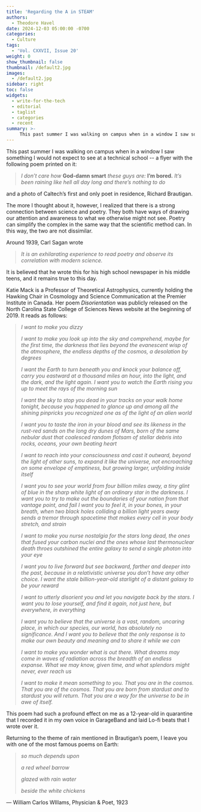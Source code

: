 ```yaml
---
title: 'Regarding the A in STEAM'
authors:
  - Theodore Havel
date: 2024-12-03 05:00:00 -0700
categories:
  - Culture
tags:
  - 'Vol. CXXVII, Issue 20'
weight: 0
show_thumbnail: false
thumbnail: /default2.jpg
images:
  - /default2.jpg
sidebar: right
toc: false
widgets:
  - write-for-the-tech
  - editorial
  - taglist
  - categories
  - recent
summary: >-
     This past summer I was walking on campus when in a window I saw something I would not expect to see at a technical school -- a flyer with the following poem printed on it: *I don’t care how God-damn smart / these guys are: I’m bored. / It’s been raining like hell all day long / and there’s nothing to do*
---
```


This past summer I was walking on campus when in a window I saw something I would not expect to see at a technical school -- a flyer with the following poem printed on it:


  > *I don’t care how* **God-damn smart** *these guys are:* **I’m bored.** *It’s been raining like hell all day long* *and there’s nothing to do*

and a photo of Caltech’s first and only poet in residence, Richard Brautigan.

The more I thought about it, however, I realized that there is a strong connection between science and poetry. They both have ways of drawing our attention and awareness to what we otherwise might not see. Poetry can simplify the complex in the same way that the scientific method can. In this way, the two are not dissimilar.

Around 1939, Carl Sagan wrote


  > *It is an exhilarating experience to read poetry and observe its correlation with modern science.*

It is believed that he wrote this for his high school newspaper in his middle teens, and it remains true to this day.

Katie Mack is a Professor of Theoretical Astrophysics, currently holding the Hawking Chair in Cosmology and Science Communication at the Premier Institute in Canada. Her poem *Disorientation* was publicly released on the North Carolina State College of Sciences News website at the beginning of 2019. It reads as follows:


  > *I want to make you dizzy*
  >
  > *I want to make you look up into the sky and comprehend, maybe for the first time, the darkness that lies beyond the evanescent wisp of the atmosphere, the endless depths of the cosmos, a desolation by degrees*
  >
  > *I want the Earth to turn beneath you and knock your balance off, carry you eastward at a thousand miles an hour, into the light, and the dark, and the light again. I want you to watch the Earth rising you up to meet the rays of the morning sun*
  >
  > *I want the sky to stop you dead in your tracks on your walk home tonight, because you happened to glance up and among all the shining pinpricks you recognized one as of the light of an alien world*
  >
  > *I want you to taste the iron in your blood and see its likeness in the rust-red sands on the long dry dunes of Mars, born of the same nebular dust that coalesced random flotsam of stellar debris into rocks, oceans, your own beating heart*
  >
  > *I want to reach into your consciousness and cast it outward, beyond the light of other suns, to expand it like the universe, not encroaching on some envelope of emptiness, but growing larger, unfolding inside itself*
  >
  > *I want you to see your world from four billion miles away, a tiny glint of blue in the sharp white light of an ordinary star in the darkness. I want you to try to make out the boundaries of your nation from that vantage point, and fail*
  > *I want you to feel it, in your bones, in your breath, when two black holes colliding a billion light years away sends a tremor through spacetime that makes every cell in your body stretch, and strain*
  >
  > *I want to make you nurse nostalgia for the stars long dead, the ones that fused your carbon nuclei and the ones whose last thermonuclear death throes outshined the entire galaxy to send a single photon into your eye*
  >
  > *I want you to live forward but see backward, farther and deeper into the past, because in a relativistic universe you don’t have any other choice. I want the stale billion-year-old starlight of a distant galaxy to be your reward*
  >
  > *I want to utterly disorient you and let you navigate back by the stars. I want you to lose yourself, and find it again, not just here, but everywhere, in everything*
  >
  > *I want you to believe that the universe is a vast, random, uncaring place, in which our species, our world, has absolutely no significance. And I want you to believe that the only response is to make our own beauty and meaning and to share it while we can*
  >
  > *I want to make you wonder what is out there. What dreams may come in waves of radiation across the breadth of an endless expanse. What we may know, given time, and what splendors might never, ever reach us*
  >
  > *I want to make it mean something to you. That you are in the cosmos. That you are of the cosmos. That you are born from stardust and to stardust you will return. That you are a way for the universe to be in awe of itself.*

This poem had such a profound effect on me as a 12-year-old in quarantine that I recorded it in my own voice in GarageBand and laid Lo-fi beats that I wrote over it.

Returning to the theme of rain mentioned in Brautigan’s poem, I leave you with one of the most famous poems on Earth:


  > *so much depends*
  > *upon*
  >
  >
  > *a red wheel*
  > *barrow*
  >
  > *glazed with rain*
  > *water*
  >
  > *beside the white* 
  > *chickens*

— William Carlos WIllams, Physician & Poet, 1923
